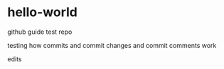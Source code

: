 # hello-world
github guide test repo

testing how commits and commit changes and commit comments work

edits
